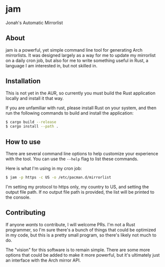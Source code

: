 # jam

Jonah's Automatic Mirrorlist

## About

jam is a powerful, yet simple command line tool for generating Arch mirrorlists.
It was designed largely as a way for me to update my mirrorlist on a daily
cron job, but also for me to write something useful in Rust, a language I am
interested in, but not skilled in.

## Installation

This is not yet in the AUR, so currently you must build the Rust application
locally and install it that way.

If you are unfamiliar with rust, please install Rust on your system, and then
run the following commands to build and install the application:

```bash
$ cargo build --release
$ cargo install --path .
```

## How to use

There are several command line options to help customize your experience with
the tool. You can use the `--help` flag to list these commands.

Here is what I'm using in my cron job:

```bash
$ jam -p https -c US -o /etc/pacman.d/mirrorlist
```

I'm setting my protocol to https only, my country to US, and setting the output
file path. If no output file path is provided, the list will be printed to
the console.

## Contributing

If anyone _wants_ to contribute, I will welcome PRs. I'm not a Rust programmer,
so I'm sure there's a bunch of things that could be optimized in my code, but
this is a pretty small program, so there's likely not much to do.

The "vision" for this software is to remain simple. There are some more options
that could be added to make it more powerful, but it's ultimately just an
interface with the Arch mirror API.
